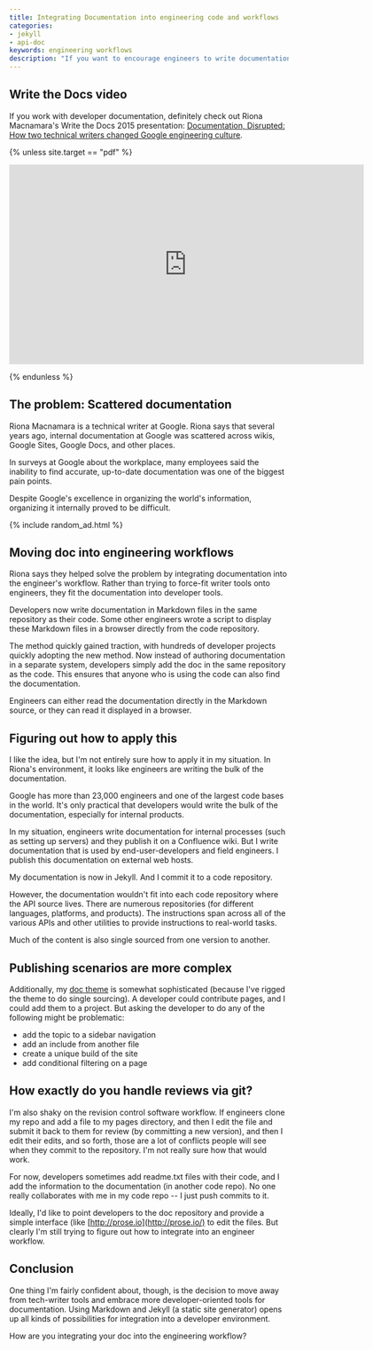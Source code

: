 ```yaml
---
title: Integrating Documentation into engineering code and workflows
categories:
- jekyll
- api-doc
keywords: engineering workflows
description: "If you want to encourage engineers to write documentation, integrate your writing tools and process into their toolchain and workflow."
---
```


## Write the Docs video
If you work with developer documentation, definitely check out Riona Macnamara's Write the Docs 2015 presentation: [Documentation, Disrupted: How two technical writers changed Google engineering culture](https://www.youtube.com/watch?v=EnB8GtPuauw).

{% unless site.target == "pdf" %}

<iframe width="640" height="360" src="https://www.youtube.com/embed/EnB8GtPuauw" frameborder="0" allowfullscreen></iframe>

{% endunless %}

## The problem: Scattered documentation

Riona Macnamara is a technical writer at Google. Riona says that several years ago, internal documentation at Google was scattered across wikis, Google Sites, Google Docs, and other places.

In surveys at Google about the workplace, many employees said the inability to find accurate, up-to-date documentation was one of the biggest pain points.

Despite Google's excellence in organizing the world's information, organizing it internally proved to be difficult.

{% include random_ad.html %}

## Moving doc into engineering workflows

Riona says they helped solve the problem by integrating documentation into the engineer's workflow. Rather than trying to force-fit writer tools onto engineers, they fit the documentation into developer tools.

Developers now write documentation in Markdown files in the same repository as their code. Some other engineers wrote a script to display these Markdown files in a browser directly from the code repository.

The method quickly gained traction, with hundreds of developer projects quickly adopting the new method. Now instead of authoring documentation in a separate system, developers simply add the doc in the same repository as the code. This ensures that anyone who is using the code can also find the documentation.

Engineers can either read the documentation directly in the Markdown source, or they can read it displayed in a browser.

## Figuring out how to apply this

I like the idea, but I'm not entirely sure how to apply it in my situation. In Riona's environment, it looks like engineers are writing the bulk of the documentation.

Google has more than 23,000 engineers and one of the largest code bases in the world. It's only practical that developers would write the bulk of the documentation, especially for internal products.

In my situation, engineers write documentation for internal processes (such as setting up servers) and they publish it on a Confluence wiki. But I write documentation that is used by end-user-developers and field engineers. I publish this documentation on external web hosts.

My documentation is now in Jekyll. And I commit it to a code repository.

However, the documentation wouldn't fit into each code repository where the API source lives. There are numerous repositories (for different languages, platforms, and products). The instructions span across all of the various APIs and other utilities to provide instructions to real-world tasks.

Much of the content is also single sourced from one version to another.

## Publishing scenarios are more complex

Additionally, my [doc theme](http://tomjoht.github.io/documentation-theme-jekyll/) is somewhat sophisticated (because I've rigged the theme to do single sourcing). A developer could contribute pages, and I could add them to a project. But asking the developer to do any of the following might be problematic:

- add the topic to a sidebar navigation
- add an include from another file
- create a unique build of the site
- add conditional filtering on a page

## How exactly do you handle reviews via git?

I'm also shaky on the revision control software workflow. If engineers clone my repo and add a file to my pages directory, and then I edit the file and submit it back to them for review (by committing a new version), and then I edit their edits, and so forth, those are a lot of conflicts people will see when they commit to the repository. I'm not really sure how that would work.

For now, developers sometimes add readme.txt files with their code, and I add the information to the documentation (in another code repo). No one really collaborates with me in my code repo -- I just push commits to it.

Ideally, I'd like to point developers to the doc repository and provide a simple interface (like [http://prose.io](http://prose.io/) to edit the files. But clearly I'm still trying to figure out how to integrate into an engineer workflow.

## Conclusion

One thing I'm fairly confident about, though, is the decision to move away from tech-writer tools and embrace more developer-oriented tools for documentation. Using Markdown and Jekyll (a static site generator) opens up all kinds of possibilities for integration into a developer environment.

How are you integrating your doc into the engineering workflow?
